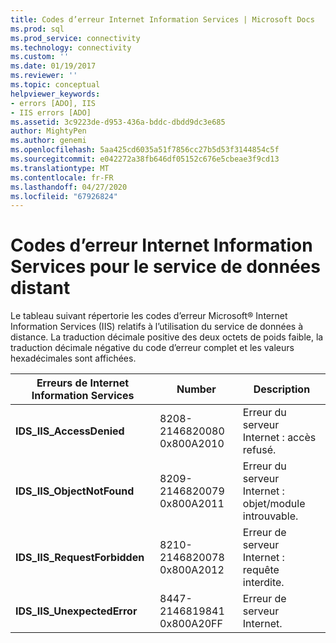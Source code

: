 ```yaml
---
title: Codes d’erreur Internet Information Services | Microsoft Docs
ms.prod: sql
ms.prod_service: connectivity
ms.technology: connectivity
ms.custom: ''
ms.date: 01/19/2017
ms.reviewer: ''
ms.topic: conceptual
helpviewer_keywords:
- errors [ADO], IIS
- IIS errors [ADO]
ms.assetid: 3c9223de-d953-436a-bddc-dbdd9dc3e685
author: MightyPen
ms.author: genemi
ms.openlocfilehash: 5aa425cd6035a51f7856cc27b5d53f3144854c5f
ms.sourcegitcommit: e042272a38fb646df05152c676e5cbeae3f9cd13
ms.translationtype: MT
ms.contentlocale: fr-FR
ms.lasthandoff: 04/27/2020
ms.locfileid: "67926824"
---
```

# <a name="internet-information-services-error-codes-for-remote-data-service"></a>Codes d’erreur Internet Information Services pour le service de données distant
Le tableau suivant répertorie les codes d’erreur Microsoft® Internet Information Services (IIS) relatifs à l’utilisation du service de données à distance. La traduction décimale positive des deux octets de poids faible, la traduction décimale négative du code d’erreur complet et les valeurs hexadécimales sont affichées.

|Erreurs de Internet Information Services|Number|Description|
|------------------------------------------|------------|-----------------|
|**IDS_IIS_AccessDenied**|8208-2146820080 0x800A2010|Erreur du serveur Internet : accès refusé.|
|**IDS_IIS_ObjectNotFound**|8209-2146820079 0x800A2011|Erreur du serveur Internet : objet/module introuvable.|
|**IDS_IIS_RequestForbidden**|8210-2146820078 0x800A2012|Erreur de serveur Internet : requête interdite.|
|**IDS_IIS_UnexpectedError**|8447-2146819841 0x800A20FF|Erreur de serveur Internet.|
